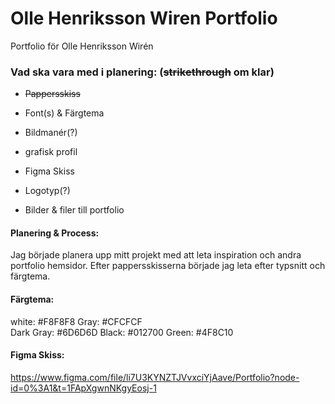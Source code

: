 # Olle Henriksson Wiren Portfolio
 Portfolio för Olle Henriksson Wirén




### Vad ska vara med i planering: (~~strikethrough~~ om klar)
- ~~Pappersskiss~~
- Font(s) & Färgtema
- Bildmanér(?)
- grafisk profil
- Figma Skiss
- Logotyp(?)

- Bilder & filer till portfolio

#### Planering & Process:
Jag började planera upp mitt projekt med att leta inspiration och andra portfolio hemsidor. Efter pappersskisserna började jag leta efter typsnitt och färgtema.

#### Färgtema:
white: #F8F8F8
Gray: #CFCFCF  
Dark Gray: #6D6D6D
Black: #012700
Green: #4F8C10  

#### Figma Skiss:
https://www.figma.com/file/li7U3KYNZTJVvxciYjAave/Portfolio?node-id=0%3A1&t=1FApXgwnNKgyEosj-1
